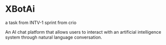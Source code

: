 # XBotAi

a task from INTV-1 sprint from crio

An AI chat platform that allows users to interact with an artificial intelligence system through natural language conversation.

